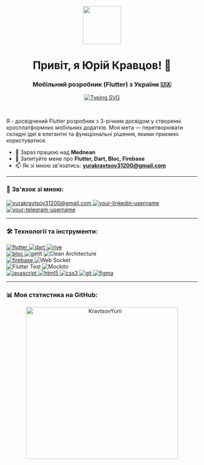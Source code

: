 <!-- Привітальний банер або GIF. Можете знайти інший на giphy.com або створити свій -->
<p align="center">
  <img src="https://media.giphy.com/media/M9gbBd9nbDrOTu1Mqx/giphy.gif" width="100" />
</p>

<h1 align="center">Привіт, я Юрій Кравцов! 👋</h1>
<h3 align="center">Мобільний розробник (Flutter) з України 🇺🇦</h3>

<p align="center">
  <a href="https://git.io/typing-svg">
    <img src="https://readme-typing-svg.herokuapp.com?font=Fira+Code&size=22&pause=1000&color=87CEEB&center=true&vCenter=true&width=435&lines=Flutter+%7C+Dart+%7C+Firebase;UI%2FUX+Enthusiast;Building+beautiful+apps;From+Ukraine+with+💙💛" alt="Typing SVG" />
  </a>
</p>

<br>

<p align="left"> 
  Я - досвідчений Flutter розробник з 3-річним досвідом у створенні кросплатформних мобільних додатків. Моя мета — перетворювати складні ідеї в елегантні та функціональні рішення, якими приємно користуватися.
</p>

- 🔭 Зараз працюю над **Mednean**
- 💬 Запитуйте мене про **Flutter, Dart, Bloc, Firebase**
- 📫 Як зі мною зв'язатись: **yurakravtsov31200@gmail.com**

---

### 🔗 Зв'язок зі мною:
<p align="left">
  <a href="mailto:yurakravtsov31200@gmail.com" target="blank">
    <img align="center" src="https://img.shields.io/badge/Gmail-D14836?style=for-the-badge&logo=gmail&logoColor=white" alt="yurakravtsov31200@gmail.com" />
  </a>
  <a href="https://www.linkedin.com/in/юра-кравцов-159755248/" target="blank">
    <img align="center" src="https://img.shields.io/badge/LinkedIn-0A66C2?style=for-the-badge&logo=linkedin&logoColor=white" alt="your-linkedin-username" />
  </a>
  <a href="https://t.me/@meatba11s" target="blank">
    <img align="center" src="https://img.shields.io/badge/Telegram-2CA5E0?style=for-the-badge&logo=telegram&logoColor=white" alt="your-telegram-username" />
  </a>
</p>

---

### 🛠️ Технології та інструменти:

<p align="left"> 
  <!-- Mobile & Core -->
  <a href="https://flutter.dev" target="_blank" rel="noreferrer"> <img src="https://img.shields.io/badge/Flutter-02569B?style=for-the-badge&logo=flutter&logoColor=white" alt="flutter"/> </a> 
  <a href="https://dart.dev" target="_blank" rel="noreferrer"> <img src="https://img.shields.io/badge/Dart-0175C2?style=for-the-badge&logo=dart&logoColor=white" alt="dart"/> </a> 
  <a href="https://rive.app/" target="_blank" rel="noreferrer"> <img src="https://img.shields.io/badge/Rive-1D1D1D?style=for-the-badge&logo=rive&logoColor=white" alt="rive"/> </a>
  <br/>
  <!-- Architecture & State Management -->
  <a href="https://bloclibrary.dev/" target="_blank" rel="noreferrer"> <img src="https://img.shields.io/badge/Bloc-000000?style=for-the-badge&logo=bloc&logoColor=white" alt="bloc"/> </a> 
  <img src="https://img.shields.io/badge/getIt-40C4FF?style=for-the-badge" alt="getIt"/>
  <img src="https://img.shields.io/badge/Clean_Architecture-000000?style=for-the-badge" alt="Clean Architecture"/>
  <br/>
  <!-- Backend & API -->
  <a href="https://firebase.google.com/" target="_blank" rel="noreferrer"> <img src="https://img.shields.io/badge/Firebase-FFCA28?style=for-the-badge&logo=firebase&logoColor=black" alt="firebase"/> </a> 
  <img src="https://img.shields.io/badge/Web_Socket-000000?style=for-the-badge&logo=websocket&logoColor=white" alt="Web Socket"/>
  <br/>
  <!-- Testing -->
  <img src="https://img.shields.io/badge/Flutter_Test-02569B?style=for-the-badge" alt="Flutter Test"/>
  <img src="https://img.shields.io/badge/Mockito-8A9A5B?style=for-the-badge" alt="Mockito"/>
  <br/>
  <!-- Web & Other -->
  <a href="https://developer.mozilla.org/en-US/docs/Web/JavaScript" target="_blank" rel="noreferrer"> <img src="https://img.shields.io/badge/JavaScript-F7DF1E?style=for-the-badge&logo=javascript&logoColor=black" alt="javascript"/> </a> 
  <a href="https://www.w3.org/html/" target="_blank" rel="noreferrer"> <img src="https://img.shields.io/badge/HTML5-E34F26?style=for-the-badge&logo=html5&logoColor=white" alt="html5"/> </a> 
  <a href="https://www.w3schools.com/css/" target="_blank" rel="noreferrer"> <img src="https://img.shields.io/badge/CSS3-1572B6?style=for-the-badge&logo=css3&logoColor=white" alt="css3"/> </a>
  <a href="https://git-scm.com/" target="_blank" rel="noreferrer"> <img src="https://img.shields.io/badge/Git-F05032?style=for-the-badge&logo=git&logoColor=white" alt="git"/> </a>
  <a href="https://www.figma.com/" target="_blank" rel="noreferrer"> <img src="https://img.shields.io/badge/Figma-F24E1E?style=for-the-badge&logo=figma&logoColor=white" alt="figma"/> </a>
</p>

---

### 📊 Моя статистика на GitHub:

<p align="center">
  <img width="400" src="https://github-readme-streak-stats.herokuapp.com/?user=KravtsovYurii&theme=tokyonight" alt="KravtsovYurii" />
</p>
